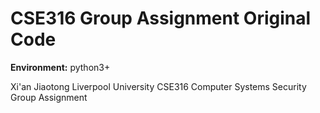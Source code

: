 # CSE316 Group Assignment Original Code 

**Environment:**
python3+

Xi'an Jiaotong Liverpool University 
CSE316 Computer Systems Security Group Assignment
